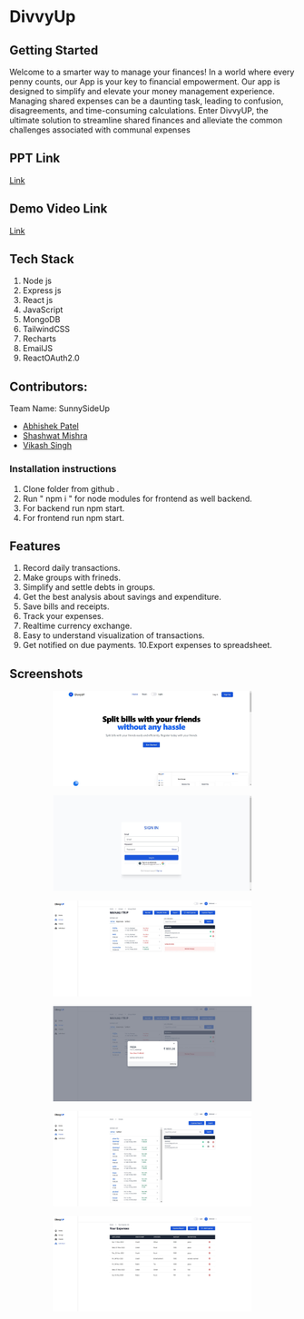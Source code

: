# DivvyUp

## Getting Started
Welcome to a smarter way to manage your finances! In a world where every penny counts, our App is your key to financial empowerment. Our app is designed to simplify and elevate your money management experience.
Managing shared expenses can be a daunting task, leading to confusion, disagreements, and time-consuming calculations. Enter DivvyUP, the ultimate solution to streamline shared finances and alleviate the common challenges associated with communal expenses

## PPT Link
[Link](https://www.canva.com/design/DAF1tQYKKUQ/Rztt5evaACJZRzpJ66EQ8g/edit?utm_content=DAF1tQYKKUQ&utm_campaign=designshare&utm_medium=link2&utm_source=sharebutton)

## Demo Video Link
[Link](https://youtu.be/AMyt_wwuDxI?si=FLYCIgat2F0YWbOh)


## Tech Stack

1. Node js
2. Express js
3. React js
4. JavaScript
5. MongoDB
6. TailwindCSS
7. Recharts
8. EmailJS
9. ReactOAuth2.0


  ## Contributors:

Team Name: SunnySideUp

* [Abhishek Patel](https://github.com/meisabhishekpatel)
* [Shashwat Mishra](https://github.com/DrDRUNKESTEIN)
* [Vikash Singh](https://github.com/VikashSingh0007)




### Installation instructions
1. Clone folder from github .
2. Run " npm i " for node modules for frontend as well backend.
2. For backend run npm start.
3. For frontend run npm start.


## Features
1. Record daily transactions.
2. Make groups with frineds.
3. Simplify and settle debts in groups.
4. Get the best analysis about savings and expenditure.
5. Save bills and receipts.
6. Track your expenses.
7. Realtime currency exchange.
8. Easy to understand visualization of transactions.
9. Get notified on due payments.
10.Export expenses to spreadsheet.

## Screenshots
<p align="center">
  <img src="Screenshots/1.jpeg" width="350" title="Upload">
  </p>
      <p align="center">
  <img src="Screenshots/2.jpeg" width="350" title="Upload">
  </p>
      <p align="center">
  <img src="Screenshots/3.jpeg" width="350" title="Upload">
  </p>
  <p align="center">
  <img src="Screenshots/4.jpeg" width="350" title="Upload">
  </p>
  <p align="center">
  <img src="Screenshots/5.jpeg" width="350" title="Upload">
  </p>
  <p align="center">
  <img src="Screenshots/6.jpeg" width="350" title="Upload">
  </p>
    <!-- <p align="center">
  <img src="Screenshots/7.jpeg" width="350" title="Upload">
  </p>
    <p align="center">
  <img src="Screenshots/8.jpeg" width="350" title="Upload">
  </p>
  <p align="center">
  <img src="Screenshots/9.jpeg" width="350" title="Upload">
  </p>
  <p align="center">
  <img src="Screenshots/10.jpeg" width="350" title="Upload">
  </p> -->
 

